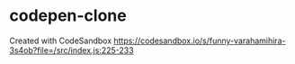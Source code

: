 # codepen-clone
Created with CodeSandbox 
https://codesandbox.io/s/funny-varahamihira-3s4ob?file=/src/index.js:225-233
